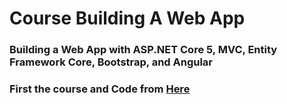# Course Building A Web App
### Building a Web App with ASP.NET Core 5, MVC, Entity Framework Core, Bootstrap, and Angular
### First the course and Code from <a href="https://www.pluralsight.com/courses/aspnetcore-mvc-efcore-bootstrap-angular-web">Here</a>
